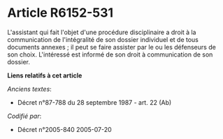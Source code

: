 # Article R6152-531

L'assistant qui fait l'objet d'une procédure disciplinaire a droit à la communication de l'intégralité de son dossier
individuel et de tous documents annexes ; il peut se faire assister par le ou les défenseurs de son choix. L'intéressé est
informé de son droit à communication de son dossier.

**Liens relatifs à cet article**

_Anciens textes_:

  - Décret n°87-788 du 28 septembre 1987 - art. 22 (Ab)

_Codifié par_:

  - Décret n°2005-840 2005-07-20
